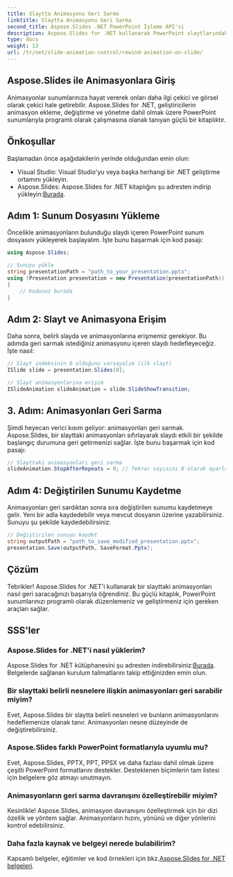 ```yaml
---
title: Slaytta Animasyonu Geri Sarma
linktitle: Slaytta Animasyonu Geri Sarma
second_title: Aspose.Slides .NET PowerPoint İşleme API'si
description: Aspose.Slides for .NET kullanarak PowerPoint slaytlarındaki animasyonları nasıl geri saracağınızı öğrenin. Sunumlarınızı dinamik olarak geliştirmek için eksiksiz kaynak kodu örnekleri içeren bu adım adım kılavuzu izleyin.
type: docs
weight: 13
url: /tr/net/slide-animation-control/rewind-animation-on-slide/
---
```


## Aspose.Slides ile Animasyonlara Giriş

Animasyonlar sunumlarınıza hayat vererek onları daha ilgi çekici ve görsel olarak çekici hale getirebilir. Aspose.Slides for .NET, geliştiricilerin animasyon ekleme, değiştirme ve yönetme dahil olmak üzere PowerPoint sunumlarıyla programlı olarak çalışmasına olanak tanıyan güçlü bir kitaplıktır.

## Önkoşullar

Başlamadan önce aşağıdakilerin yerinde olduğundan emin olun:

- Visual Studio: Visual Studio'yu veya başka herhangi bir .NET geliştirme ortamını yükleyin.
-  Aspose.Slides: Aspose.Slides for .NET kitaplığını şu adresten indirip yükleyin:[Burada](https://releases.aspose.com/slides/net/).

## Adım 1: Sunum Dosyasını Yükleme

Öncelikle animasyonların bulunduğu slaydı içeren PowerPoint sunum dosyasını yükleyerek başlayalım. İşte bunu başarmak için kod pasajı:

```csharp
using Aspose.Slides;

// Sunuyu yükle
string presentationPath = "path_to_your_presentation.pptx";
using (Presentation presentation = new Presentation(presentationPath))
{
    // Kodunuz burada
}
```

## Adım 2: Slayt ve Animasyona Erişim

Daha sonra, belirli slayda ve animasyonlarına erişmemiz gerekiyor. Bu adımda geri sarmak istediğiniz animasyonu içeren slaydı hedefleyeceğiz. İşte nasıl:

```csharp
// Slayt indeksinin 0 olduğunu varsayalım (ilk slayt)
ISlide slide = presentation.Slides[0];

// Slayt animasyonlarına erişim
ISlideAnimation slideAnimation = slide.SlideShowTransition;
```

## 3. Adım: Animasyonları Geri Sarma

Şimdi heyecan verici kısım geliyor: animasyonları geri sarmak. Aspose.Slides, bir slayttaki animasyonları sıfırlayarak slaydı etkili bir şekilde başlangıç durumuna geri getirmenizi sağlar. İşte bunu başarmak için kod pasajı:

```csharp
// Slayttaki animasyonları geri sarma
slideAnimation.StopAfterRepeats = 0; // Tekrar sayısını 0 olarak ayarlayın
```

## Adım 4: Değiştirilen Sunumu Kaydetme

Animasyonları geri sardıktan sonra sıra değiştirilen sunumu kaydetmeye gelir. Yeni bir adla kaydedebilir veya mevcut dosyanın üzerine yazabilirsiniz. Sunuyu şu şekilde kaydedebilirsiniz:

```csharp
// Değiştirilen sunuyu kaydet
string outputPath = "path_to_save_modified_presentation.pptx";
presentation.Save(outputPath, SaveFormat.Pptx);
```

## Çözüm

Tebrikler! Aspose.Slides for .NET'i kullanarak bir slayttaki animasyonları nasıl geri saracağınızı başarıyla öğrendiniz. Bu güçlü kitaplık, PowerPoint sunumlarınızı programlı olarak düzenlemeniz ve geliştirmeniz için gereken araçları sağlar.

## SSS'ler

### Aspose.Slides for .NET'i nasıl yüklerim?

 Aspose.Slides for .NET kütüphanesini şu adresten indirebilirsiniz:[Burada](https://releases.aspose.com/slides/net/). Belgelerde sağlanan kurulum talimatlarını takip ettiğinizden emin olun.

### Bir slayttaki belirli nesnelere ilişkin animasyonları geri sarabilir miyim?

Evet, Aspose.Slides bir slaytta belirli nesneleri ve bunların animasyonlarını hedeflemenize olanak tanır. Animasyonları nesne düzeyinde de değiştirebilirsiniz.

### Aspose.Slides farklı PowerPoint formatlarıyla uyumlu mu?

Evet, Aspose.Slides, PPTX, PPT, PPSX ve daha fazlası dahil olmak üzere çeşitli PowerPoint formatlarını destekler. Desteklenen biçimlerin tam listesi için belgelere göz atmayı unutmayın.

### Animasyonların geri sarma davranışını özelleştirebilir miyim?

Kesinlikle! Aspose.Slides, animasyon davranışını özelleştirmek için bir dizi özellik ve yöntem sağlar. Animasyonların hızını, yönünü ve diğer yönlerini kontrol edebilirsiniz.

### Daha fazla kaynak ve belgeyi nerede bulabilirim?

 Kapsamlı belgeler, eğitimler ve kod örnekleri için bkz.[Aspose.Slides for .NET belgeleri](https://reference.aspose.com/slides/net/).
